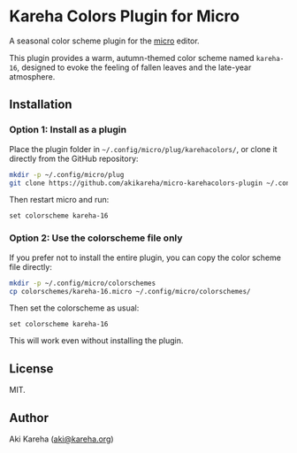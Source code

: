 # Kareha Colors Plugin for Micro

A seasonal color scheme plugin for the
[micro](https://micro-editor.github.io/) editor.

This plugin provides a warm, autumn-themed color scheme named `kareha-16`,
designed to evoke the feeling of fallen leaves and the late-year atmosphere.

## Installation

### Option 1: Install as a plugin

Place the plugin folder in `~/.config/micro/plug/karehacolors/`, or clone it
directly from the GitHub repository:

```sh
mkdir -p ~/.config/micro/plug
git clone https://github.com/akikareha/micro-karehacolors-plugin ~/.config/micro/plug/karehacolors
```

Then restart micro and run:

```
set colorscheme kareha-16
```

### Option 2: Use the colorscheme file only

If you prefer not to install the entire plugin, you can copy the color scheme
file directly:

```sh
mkdir -p ~/.config/micro/colorschemes
cp colorschemes/kareha-16.micro ~/.config/micro/colorschemes/
```

Then set the colorscheme as usual:

```
set colorscheme kareha-16
```

This will work even without installing the plugin.

## License

MIT.

## Author

Aki Kareha (aki@kareha.org)
